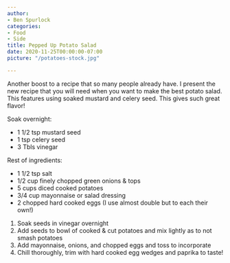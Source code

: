 ```yaml
---
author:
- Ben Spurlock
categories:
- Food
- Side
title: Pepped Up Potato Salad
date: 2020-11-25T00:00:00-07:00
picture: "/potatoes-stock.jpg"

---
```

Another boost to a recipe that so many people already have. I present the new recipe that you will need when you want to make the best potato salad. This features using soaked mustard and celery seed. This gives such great flavor!

Soak overnight:
* 1 1/2 tsp mustard seed
* 1 tsp celery seed
* 3 Tbls vinegar

Rest of ingredients:
* 1 1/2 tsp salt
* 1/2 cup finely chopped green onions & tops
* 5 cups diced cooked potatoes
* 3/4 cup mayonnaise or salad dressing
* 2 chopped hard cooked eggs (I use almost double but to each their own!)

1. Soak seeds in vinegar overnight
2. Add seeds to bowl of cooked & cut potatoes and mix lightly as to not smash potatoes
3. Add mayonnaise, onions, and chopped eggs and toss to incorporate
4. Chill thoroughly, trim with hard cooked egg wedges and paprika to taste!